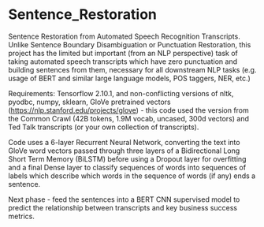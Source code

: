 # Sentence_Restoration
Sentence Restoration from Automated Speech Recognition Transcripts. Unlike Sentence Boundary Disambiguation or Punctuation Restoration, this project has the limited but important (from an NLP perspective) task of taking automated speech transcripts which have zero punctuation and building sentences from them, necessary for all downstream NLP tasks (e.g. usage of BERT and similar large language models, POS taggers, NER, etc.)

Requirements: Tensorflow 2.10.1, and non-conflicting versions of nltk, pyodbc, numpy, sklearn, GloVe pretrained vectors (https://nlp.stanford.edu/projects/glove) - this code used the version from the Common Crawl (42B tokens, 1.9M vocab, uncased, 300d vectors)
and Ted Talk transcripts (or your own collection of transcripts).

Code uses a 6-layer Recurrent Neural Network, converting the text into GloVe word vectors passed through three layers of a Bidirectional Long Short Term Memory (BiLSTM) before using a Dropout layer for overfitting and a final Dense layer to classify sequences of words into sequences of labels which describe which words in the sequence of words (if any) ends a sentence.

Next phase - feed the sentences into a BERT CNN supervised model to predict the relationship between transcripts and key business success metrics.
